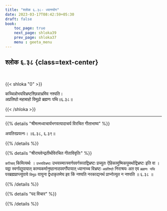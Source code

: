 ```yaml
---
title: "श्लोक ६.३८- ध्यानयोग"
date: 2023-03-17T08:42:59+05:30
draft: false
book:
    toc_page: true
    next_page: shloka39
    prev_page: shloka37
    menu : geeta_menu
---
```




## श्लोक ६.३८ {class=text-center}

<br/>

{{< shloka  "0"  >}}

कच्चिन्नोभयविभ्रष्टश्छिन्नाभ्रमिव नश्यति।  
अप्रतिष्ठो महाबाहो विमूढो ब्रह्मणः पथि॥६.३८॥
 

{{< /shloka >}}

---


{{% details "श्रीमत्मध्वाचार्यभगवत्पादाचर्य विरचित  गीताभाष्य" %}}

अयतिरप्रयत्नः।  ॥६.३८, ६.३९॥

{{% /details %}}



{{% details "श्रीराघवेन्द्रतीर्थविरचित गीताविवृतिः" %}}


`कञ्चित्` किमित्यर्थः । `उभयविभ्रष्टः` उभयस्मात्स्वर्गपवर्गरूपाद्विभ्रष्टः
प्रच्युतः ऐहिकामुष्मिकपुमर्थाद्विभ्रष्टः इति वा ।   
यद्वा स्वर्गाद्युपायात्‌ काम्यकर्मानुष्ठानादपवर्गोपायात्  ध्यानाच्च 
विभ्रष्टः `अप्रतिष्ठो` निराश्रयः अत
एव `ब्रह्मणः पथि` परब्रह्मप्राप्त्युपाये `विमूढः` वायुना द्वेधाकृतमेघ
इव किं नश्यति नरकाद्यनर्थ प्राप्नोत्युत न नश्यति ॥ ६.३८ ॥

{{% /details %}}



{{% details "पद विचार" %}}


{{% /details %}}
